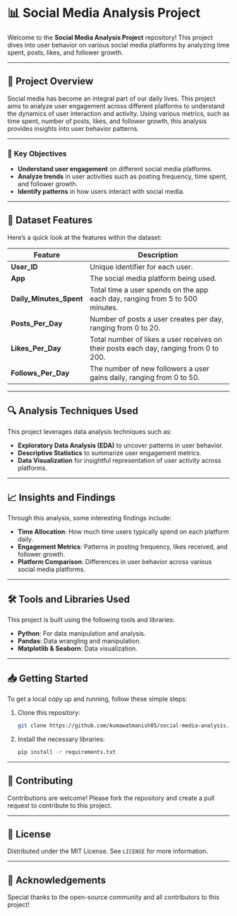# 📊 **Social Media Analysis Project**

Welcome to the **Social Media Analysis Project** repository! This project dives into user behavior on various social media platforms by analyzing time spent, posts, likes, and follower growth.

---

## 📁 **Project Overview**

Social media has become an integral part of our daily lives. This project aims to analyze user engagement across different platforms to understand the dynamics of user interaction and activity. Using various metrics, such as time spent, number of posts, likes, and follower growth, this analysis provides insights into user behavior patterns.

---

### 🎯 **Key Objectives**

- **Understand user engagement** on different social media platforms.
- **Analyze trends** in user activities such as posting frequency, time spent, and follower growth.
- **Identify patterns** in how users interact with social media.

---

## 📂 **Dataset Features**

Here’s a quick look at the features within the dataset:

| **Feature**            | **Description**                                                                               |
|------------------------|-----------------------------------------------------------------------------------------------|
| **User_ID**            | Unique identifier for each user.                                                              |
| **App**                | The social media platform being used.                                                         |
| **Daily_Minutes_Spent** | Total time a user spends on the app each day, ranging from 5 to 500 minutes.                |
| **Posts_Per_Day**      | Number of posts a user creates per day, ranging from 0 to 20.                                 |
| **Likes_Per_Day**      | Total number of likes a user receives on their posts each day, ranging from 0 to 200.         |
| **Follows_Per_Day**    | The number of new followers a user gains daily, ranging from 0 to 50.                         |

---

## 🔍 **Analysis Techniques Used**

This project leverages data analysis techniques such as:

- **Exploratory Data Analysis (EDA)** to uncover patterns in user behavior.
- **Descriptive Statistics** to summarize user engagement metrics.
- **Data Visualization** for insightful representation of user activity across platforms.

---

## 📈 **Insights and Findings**

Through this analysis, some interesting findings include:

- **Time Allocation**: How much time users typically spend on each platform daily.
- **Engagement Metrics**: Patterns in posting frequency, likes received, and follower growth.
- **Platform Comparison**: Differences in user behavior across various social media platforms.

---

## 🛠️ **Tools and Libraries Used**

This project is built using the following tools and libraries:

- **Python**: For data manipulation and analysis.
- **Pandas**: Data wrangling and manipulation.
- **Matplotlib & Seaborn**: Data visualization.

---

## 📥 **Getting Started**

To get a local copy up and running, follow these simple steps:

1. Clone this repository:
    ```bash
    git clone https://github.com/kumawatmanish05/social-media-analysis.git
    ```

2. Install the necessary libraries:
    ```bash
    pip install -r requirements.txt
    ```

---

## 👥 **Contributing**

Contributions are welcome! Please fork the repository and create a pull request to contribute to this project.

---

## 📄 **License**

Distributed under the MIT License. See `LICENSE` for more information.

---

## 🌟 **Acknowledgements**

Special thanks to the open-source community and all contributors to this project!

